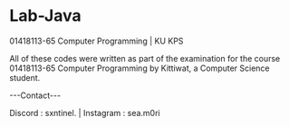 # Lab-Java
01418113-65 Computer Programming | KU KPS

All of these codes were written as part of the examination for the course 01418113-65 Computer Programming by Kittiwat, a Computer Science student.

---Contact---

Discord : sxntinel. | Instagram : sea.m0ri
